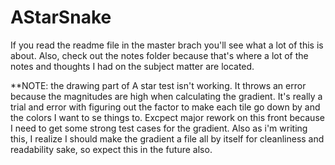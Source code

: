 # AStarSnake
If you read the readme file in the master brach you'll see what a lot of this is about. Also, check out the 
notes folder because that's where a lot of the notes and thoughts I had on the subject matter are located.

**NOTE: the drawing part of A star test isn't working. It throws an error because the magnitudes are
high when calculating the gradient. It's really a trial and error with figuring out the factor to make 
each tile go down by and the colors I want to se things to. Excpect major rework on this front because I 
need to get some strong test cases for the gradient. Also as i'm writing this, I realize I should make 
the gradient a file all by itself for cleanliness and readability sake, so expect this in the future also.
